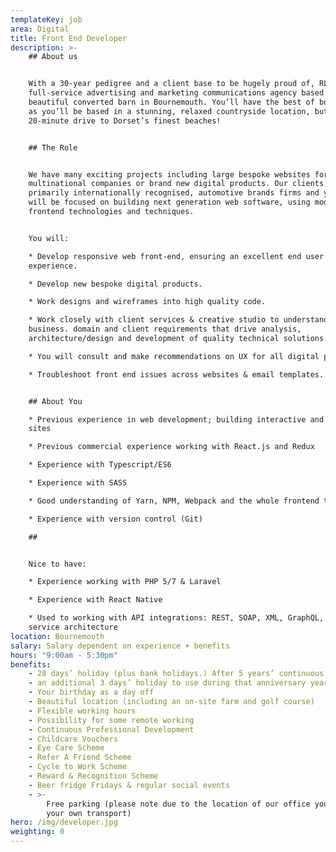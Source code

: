 ```yaml
---
templateKey: job
area: Digital
title: Front End Developer
description: >-
    ## About us


    With a 30-year pedigree and a client base to be hugely proud of, RLA is a
    full-service advertising and marketing communications agency based in a
    beautiful converted barn in Bournemouth. You’ll have the best of both worlds
    as you’ll be based in a stunning, relaxed countryside location, but be just a
    20-minute drive to Dorset’s finest beaches!


    ## The Role


    We have many exciting projects including large bespoke websites for
    multinational companies or brand new digital products. Our clients are
    primarily internationally recognised, automotive brands firms and your role
    will be focused on building next generation web software, using modern
    frontend technologies and techniques. 


    You will:

    * Develop responsive web front-end, ensuring an excellent end user
    experience. 

    * Develop new bespoke digital products.

    * Work designs and wireframes into high quality code.

    * Work closely with client services & creative studio to understand the
    business. domain and client requirements that drive analysis,
    architecture/design and development of quality technical solutions.

    * You will consult and make recommendations on UX for all digital product.

    * Troubleshoot front end issues across websites & email templates.


    ## About You

    * Previous experience in web development; building interactive and responsive
    sites

    * Previous commercial experience working with React.js and Redux 

    * Experience with Typescript/ES6

    * Experience with SASS

    * Good understanding of Yarn, NPM, Webpack and the whole frontend toolchain 

    * Experience with version control (Git) 

    ## 


    Nice to have:

    * Experience working with PHP 5/7 & Laravel

    * Experience with React Native

    * Used to working with API integrations: REST, SOAP, XML, GraphQL, Micro
    service architecture
location: Bournemouth
salary: Salary dependent on experience + benefits
hours: "9:00am - 5:30pm"
benefits:
    - 28 days’ holiday (plus bank holidays.) After 5 years’ continuous service
    - an additional 3 days’ holiday to use during that anniversary year
    - Your birthday as a day off
    - Beautiful location (including an on-site farm and golf course)
    - Flexible working hours
    - Possibility for some remote working
    - Continuous Professional Development
    - Childcare Vouchers
    - Eye Care Scheme
    - Refer A Friend Scheme
    - Cycle to Work Scheme
    - Reward & Recognition Scheme
    - Beer fridge Fridays & regular social events
    - >-
        Free parking (please note due to the location of our office you will need
        your own transport)
hero: /img/developer.jpg
weighting: 0
---
```

